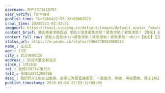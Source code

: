 ```yaml
---
username: 用户7373410797
user_verify: forward
publish_time: TueFeb0422:53:32+08002020
crawl_time: 20200211-03:43:51
imageurl: https://tvax1.sinaimg.cn/default/images/default_avatar_female_180.gif?KID=imgbed,tva&Expires=1581374246&ssig=%2BHt3qSHEvq,http://n.sinaimg.cn/photo/5213b46e/20181127/timeline_card_small_super_default.png
content_brief: 肺炎患者求助超话 求助人信息紧急求助！紧急求助！紧急求助！【姓名】王双芝【年龄】73岁【所在城市】武汉市硚口区【所在小区、社区】同润大厦全新社区【患病时间】1月16日【联系方式】张穆15871476363【其他紧急联系人】张辉13871208208【病情描述】我妈妈于1月16日发病，前期以为是普通 ...全文
content_full_raw: 求助人信息<br/>紧急求助！紧急求助！紧急求助！<br/>【姓名】王双芝<br/>【年龄】73岁<br/>【所在城市】武汉市硚口区<br/>【所在小区、社区】同润大厦全新社区<br/>【患病时间】1月16日<br/>【联系方式】张穆15871476363<br/>【其他紧急联系人】张辉13871208208<br/>【病情描述】我妈妈于1月16日发病，前期以为是普通感冒，一直高烧，咳嗽，呼吸困难。我于1月27日上报社区，到今天社区回复还是没有床位，要我们等着，但是我妈妈有高血压，血糖偏高，住宿的楼房是老小区，徒步上下楼，每天去医院打针排队8—12个小时，老人真的快扛不住了，昨天晚上又做了CT和血项检查，医生说要我们赶紧联系住院事宜，不然我妈妈情况非常危险，但是今天我跟社区联系，还是没有床位。我弟弟前期照顾我妈妈也疑似感染，我请求大家帮帮我们！
status_url: https://m.weibo.cn/status/4468378904980242
name_: 王双芝
age_: 73岁
city_: 武汉市硚口区
address_: 同润大厦全新社区
since_: 1月16日
tel_: 张穆15871476363
tel2_: 张辉13871208208
desc_: 我妈妈于1月16日发病，前期以为是普通感冒，一直高烧，咳嗽，呼吸困难。我于1月27日上报社区，到今天社区回复还是没有床位，要我们等着，但是我妈妈有高血压，血糖偏高，住宿的楼房是老小区，徒步上下楼，每天去医院打针排队8—12个小时，老人真的快扛不住了，昨天晚上又做了CT和血项检查，医生说要我们赶紧联系住院事宜，不然我妈妈情况非常危险，但是今天我跟社区联系，还是没有床位。我弟弟前期照顾我妈妈也疑似感染，我请求大家帮帮我们！
publish_timestamp: 2020-02-04 22:53:32+08:00
---
```

